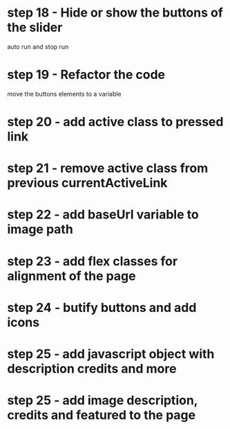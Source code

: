 # step 18 - Hide or show the buttons of the slider
auto run and stop run

# step 19 - Refactor the code 
move the buttons elements to a variable

# step 20 - add active class to pressed link

# step 21 - remove active class from previous currentActiveLink 

# step 22 - add baseUrl variable to image path

# step 23 - add flex classes for alignment of the page

# step 24 - butify buttons and add icons

# step 25 - add javascript object with description credits and more
# step 25 - add image description, credits and featured to the page
